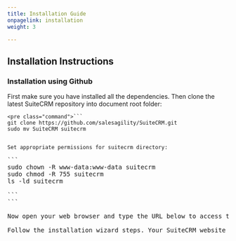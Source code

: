 ```yaml
---
title: Installation Guide
onpagelink: installation
weight: 3

---
```


Installation Instructions
-------------------------

### Installation using Github

First make sure you have installed all the dependencies. Then clone the latest SuiteCRM repository into document root folder:

 ```
<pre class="command">```
git clone https://github.com/salesagility/SuiteCRM.git
sudo mv SuiteCRM suitecrm
```
```

Set appropriate permissions for suitecrm directory:

 ```
<pre class="command">```
sudo chown -R www-data:www-data suitecrm 
sudo chmod -R 755 suitecrm 
ls -ld suitecrm

```
```

Now open your web browser and type the URL below to access the SuiteCRM web installer wizard. http://SERVER\_IP/suitecrm/install.php OR http://localhost/suitecrm/install.php

Follow the installation wizard steps. Your SuiteCRM website is ready.